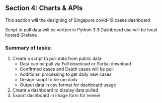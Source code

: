 ## Section 4: Charts & APIs

This section will the designing of Singapore covid-19 cases dashboard

Script to pull data will be written in Python 3.9
Dashboard use will be local hosted Grafana
 
### Summary of tasks:

1. Create a script to pull data from public data
	- Data can be pull via Full download or Partial download
	- Confirmed cases and Death cases will be pull
	- Additional processing to get daily new cases
	- Design script to be ran daily
	- Output data in csv format for dashboard usage
2. Create a dashboard to display data pulled
3. Export dashboard in image form for review
